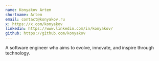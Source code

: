 ```yaml
---
name: Konyakov Artem
shortname: Artem
email: contact@konyakov.ru
x: https://x.com/konyakov
linkedin: https://www.linkedin.com/in/konyakov/
github: https://github.com/konyakov
---
```


A software engineer who aims to evolve, innovate, and inspire through technology.
